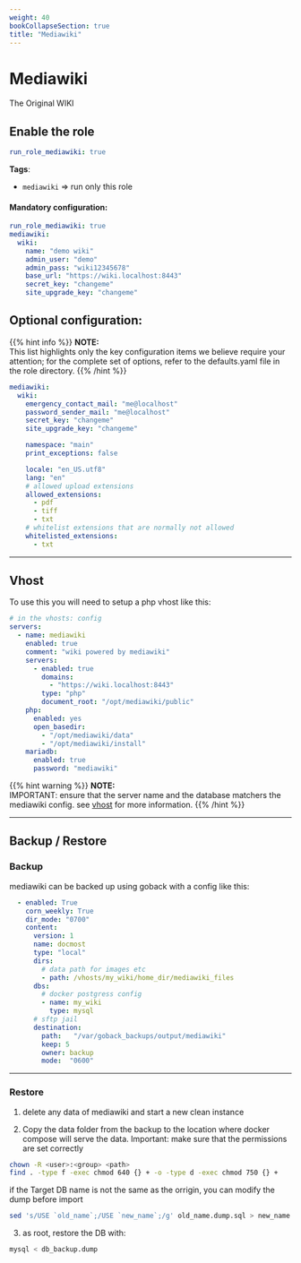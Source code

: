 ```yaml
---
weight: 40
bookCollapseSection: true
title: "Mediawiki"
---
```


# Mediawiki


The Original WIKI

## Enable the role
``` yaml
run_role_mediawiki: true
```

**Tags**:
* `mediawiki` => run only this role

#### Mandatory configuration:

```yaml
run_role_mediawiki: true
mediawiki:
  wiki:
    name: "demo wiki"
    admin_user: "demo"
    admin_pass: "wiki12345678"
    base_url: "https://wiki.localhost:8443"
    secret_key: "changeme"
    site_upgrade_key: "changeme"
```


## Optional configuration: 

{{% hint info %}}
**NOTE:**  
This list highlights only the key configuration items we believe require your attention;
for the complete set of options, refer to the defaults.yaml file in the role directory.
{{% /hint %}}


```yaml
mediawiki:
  wiki:
    emergency_contact_mail: "me@localhost"
    password_sender_mail: "me@localhost"
    secret_key: "changeme"
    site_upgrade_key: "changeme"

    namespace: "main"
    print_exceptions: false

    locale: "en_US.utf8"
    lang: "en"
    # allowed upload extensions
    allowed_extensions:
      - pdf
      - tiff
      - txt
    # whitelist extensions that are normally not allowed
    whitelisted_extensions:
      - txt
```
    
---
## Vhost

To use this you will need to setup a php vhost like this:


```yaml
# in the vhosts: config
servers:
  - name: mediawiki
    enabled: true
    comment: "wiki powered by mediawiki"
    servers:
      - enabled: true
        domains:
          - "https://wiki.localhost:8443"
        type: "php"
        document_root: "/opt/mediawiki/public"
    php:
      enabled: yes
      open_basedir:
        - "/opt/mediawiki/data"
        - "/opt/mediawiki/install"
    mariadb:
      enabled: true
      password: "mediawiki"
```

{{% hint warning %}}
**NOTE:**  
IMPORTANT: ensure that the server name and the database matchers the mediawiki config.
see [vhost](Vhosts.md) for more information.
{{% /hint %}}


--- 
## Backup / Restore

### Backup

mediawiki can be backed up using goback with a config like this:

```yaml
  - enabled: True
    corn_weekly: True
    dir_mode: "0700"
    content:
      version: 1
      name: docmost
      type: "local"
      dirs:
        # data path for images etc
        - path: /vhosts/my_wiki/home_dir/mediawiki_files
      dbs:
        # docker postgress config
        - name: my_wiki
          type: mysql
      # sftp jail
      destination:
        path:   "/var/goback_backups/output/mediawiki"
        keep: 5
        owner: backup
        mode:  "0600"
```

---

### Restore

1. delete any data of mediawiki and start a new clean instance

2. Copy the data folder from the backup to the location where docker compose will serve the data.
   Important: make sure that the permissions are set correctly

```bash
chown -R <user>:<group> <path>
find . -type f -exec chmod 640 {} + -o -type d -exec chmod 750 {} +
```

if the Target DB name is not the same as the orrigin, you can modify the dump before import

```bash
sed 's/USE `old_name`;/USE `new_name`;/g' old_name.dump.sql > new_name.dump.sql
```

3. as root, restore the DB with:
``` bash
mysql < db_backup.dump
```
